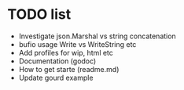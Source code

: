 # TODO list

* Investigate json.Marshal vs string concatenation
* bufio usage Write vs WriteString etc
* Add profiles for wip, html etc
* Documentation (godoc)
* How to get starte (readme.md)
* Update gourd example

